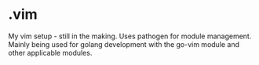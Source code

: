 # .vim
My vim setup - still in the making. Uses pathogen for module management. Mainly being used for golang development with the go-vim module and other applicable modules.

